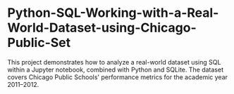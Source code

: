 # Python-SQL-Working-with-a-Real-World-Dataset-using-Chicago-Public-Set
This project demonstrates how to analyze a real-world dataset using SQL within a Jupyter notebook, combined with Python and SQLite. The dataset covers Chicago Public Schools' performance metrics for the academic year 2011–2012.
